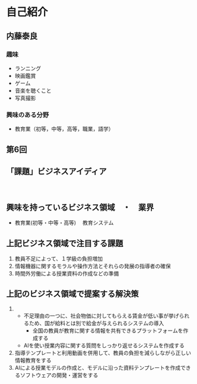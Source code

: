 # 自己紹介


## 内藤泰良


### 趣味
- ランニング
- 映画鑑賞
- ゲーム
- 音楽を聴くこと 
- 写真撮影

### 興味のある分野
- 教育業（初等，中等，高等，職業，語学）

## 第6回
## 「課題」ビジネスアイディア
　　
## 興味を持っているビジネス領域　・　業界
- 教育業(初等・中等・高等) 　教育システム
## 上記ビジネス領域で注目する課題
1. 教員不足によって、１学級の負担増加
2. 情報機器に関するモラルや操作方法とそれらの発展の指導者の確保
3. 時間外労働による授業資料の作成などの準備
 
## 上記のビジネス領域で提案する解決策
1. - 不足理由の一つに、社会物価に対してもらえる賃金が低い事が挙げられるため、国が給料とは別で給金が与えられるシステムの導入
     - 全国の教員が教育に関する情報を共有できるプラットフォームを作成する 
   - AIを使い授業内容に関する質問をしっかり返せるシステムを作成する
2.  指導テンプレートと利用動画を併用して、教員の負担を減らしながら正しい情報教育をする
3.  AIによる授業モデルの作成と、モデルに沿った資料テンプレートを作成できるソフトウェアの開発・運営をする

